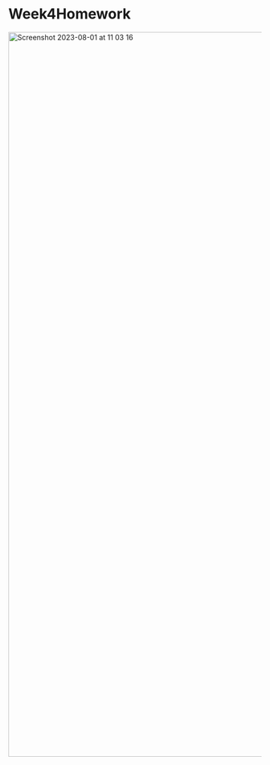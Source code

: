 # Week4Homework

<img width="1440" alt="Screenshot 2023-08-01 at 11 03 16" src="https://github.com/melisacevik/Week4Homework/assets/113050206/bcc9e8c8-73c2-4a5d-aff6-1fee6ddb50e1">
